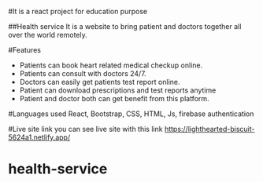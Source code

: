 #It is a react project for education purpose

##Health service
It is a website to bring patient and doctors together all over the world remotely.

#Features
* Patients can book heart related medical checkup online.
* Patients can consult with doctors 24/7.
* Doctors can easily get patients test report online.
* Patient can download prescriptions and test reports anytime
* Patient and doctor both can get benefit from this platform.


#Languages used
React, Bootstrap, CSS, HTML, Js, firebase authentication

#Live site link
you can see live site with this link
https://lighthearted-biscuit-5624a1.netlify.app/


# health-service
